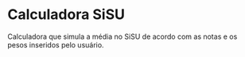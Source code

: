 # Calculadora SiSU

Calculadora que simula a média no SiSU de acordo com as notas e os pesos inseridos pelo usuário.
